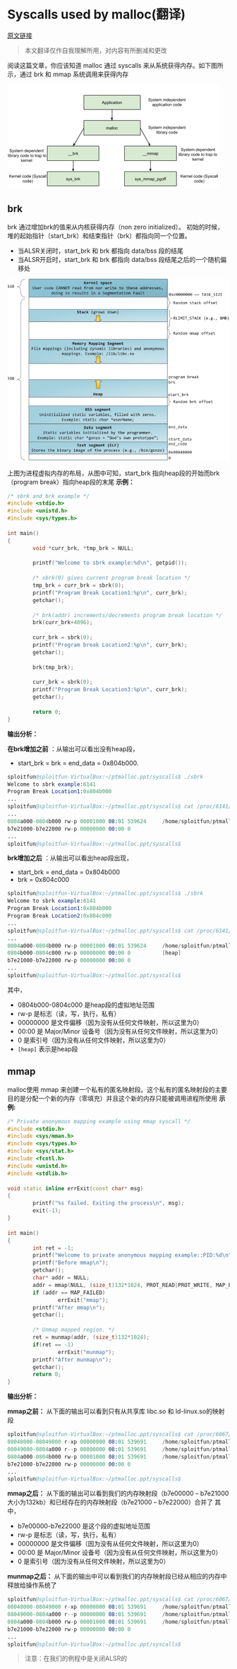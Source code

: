 # Syscalls used by malloc(翻译)

[原文链接](https://sploitfun.wordpress.com/2015/02/11/syscalls-used-by-malloc/)

> 本文翻译仅作自我理解所用，对内容有所删减和更改

阅读这篇文章，你应该知道 malloc 通过 syscalls 来从系统获得内存。如下图所示，通过 brk 和 mmap 系统调用来获得内存

![Alt](img/linux_glibc1.png)

## brk

brk 通过增加brk的值来从内核获得内存（non zero initialized）。
初始的时候，堆的起始指针（start_brk）和结束指针（brk）都指向同一个位置。

- 当ALSR关闭时，start_brk 和 brk 都指向 data/bss 段的结尾
- 当ALSR开启时，start_brk 和 brk 都指向 data/bss 段结尾之后的一个随机偏移处

![Alt](img/linux_glibc2.png)

上图为进程虚拟内存的布局，从图中可知，start_brk 指向heap段的开始而brk（program break）指向heap段的末尾
**示例：**

```c++
/* sbrk and brk example */
#include <stdio.h>
#include <unistd.h>
#include <sys/types.h>

int main()
{
        void *curr_brk, *tmp_brk = NULL;

        printf("Welcome to sbrk example:%d\n", getpid());

        /* sbrk(0) gives current program break location */
        tmp_brk = curr_brk = sbrk(0);
        printf("Program Break Location1:%p\n", curr_brk);
        getchar();

        /* brk(addr) increments/decrements program break location */
        brk(curr_brk+4096);

        curr_brk = sbrk(0);
        printf("Program break Location2:%p\n", curr_brk);
        getchar();

        brk(tmp_brk);

        curr_brk = sbrk(0);
        printf("Program Break Location3:%p\n", curr_brk);
        getchar();

        return 0;
}
```

**输出分析：**

**在brk增加之前** ：从输出可以看出没有heap段，

- start_brk = brk = end_data = 0x804b000.

```s
sploitfun@sploitfun-VirtualBox:~/ptmalloc.ppt/syscalls$ ./sbrk
Welcome to sbrk example:6141
Program Break Location1:0x804b000
...
sploitfun@sploitfun-VirtualBox:~/ptmalloc.ppt/syscalls$ cat /proc/6141/maps
...
0804a000-0804b000 rw-p 00001000 08:01 539624     /home/sploitfun/ptmalloc.ppt/syscalls/sbrk
b7e21000-b7e22000 rw-p 00000000 00:00 0
...
sploitfun@sploitfun-VirtualBox:~/ptmalloc.ppt/syscalls$
```

**brk增加之后** ：从输出可以看出heap段出现，

- start_brk = end_data = 0x804b000
- brk = 0x804c000

```s
sploitfun@sploitfun-VirtualBox:~/ptmalloc.ppt/syscalls$ ./sbrk
Welcome to sbrk example:6141
Program Break Location1:0x804b000
Program Break Location2:0x804c000
...
sploitfun@sploitfun-VirtualBox:~/ptmalloc.ppt/syscalls$ cat /proc/6141/maps
...
0804a000-0804b000 rw-p 00001000 08:01 539624     /home/sploitfun/ptmalloc.ppt/syscalls/sbrk
0804b000-0804c000 rw-p 00000000 00:00 0          [heap]
b7e21000-b7e22000 rw-p 00000000 00:00 0
...
sploitfun@sploitfun-VirtualBox:~/ptmalloc.ppt/syscalls$
```

其中，

- 0804b000-0804c000 是heap段的虚拟地址范围
- rw-p 是标志（读，写，执行，私有）
- 00000000 是文件偏移（因为没有从任何文件映射，所以这里为0）
- 00:00 是 Major/Minor 设备号（因为没有从任何文件映射，所以这里为0）
- 0 是索引号（因为没有从任何文件映射，所以这里为0）
- `[heap]` 表示是heap段

## mmap

malloc使用 mmap 来创建一个私有的匿名映射段。这个私有的匿名映射段的主要目的是分配一个新的内存（零填充）并且这个新的内存只能被调用进程所使用
**示例:**

```c++
/* Private anonymous mapping example using mmap syscall */
#include <stdio.h>
#include <sys/mman.h>
#include <sys/types.h>
#include <sys/stat.h>
#include <fcntl.h>
#include <unistd.h>
#include <stdlib.h>

void static inline errExit(const char* msg)
{
        printf("%s failed. Exiting the process\n", msg);
        exit(-1);
}

int main()
{
        int ret = -1;
        printf("Welcome to private anonymous mapping example::PID:%d\n", getpid());
        printf("Before mmap\n");
        getchar();
        char* addr = NULL;
        addr = mmap(NULL, (size_t)132*1024, PROT_READ|PROT_WRITE, MAP_PRIVATE | MAP_ANONYMOUS, -1, 0);
        if (addr == MAP_FAILED)
                errExit("mmap");
        printf("After mmap\n");
        getchar();

        /* Unmap mapped region. */
        ret = munmap(addr, (size_t)132*1024);
        if(ret == -1)
                errExit("munmap");
        printf("After munmap\n");
        getchar();
        return 0;
}
```

**输出分析：**

**mmap之前：** 从下面的输出可以看到只有从共享库 libc.so 和 ld-linux.so的映射段

```s
sploitfun@sploitfun-VirtualBox:~/ptmalloc.ppt/syscalls$ cat /proc/6067/maps
08048000-08049000 r-xp 00000000 08:01 539691     /home/sploitfun/ptmalloc.ppt/syscalls/mmap
08049000-0804a000 r--p 00000000 08:01 539691     /home/sploitfun/ptmalloc.ppt/syscalls/mmap
0804a000-0804b000 rw-p 00001000 08:01 539691     /home/sploitfun/ptmalloc.ppt/syscalls/mmap
b7e21000-b7e22000 rw-p 00000000 00:00 0
...
sploitfun@sploitfun-VirtualBox:~/ptmalloc.ppt/syscalls$
```

**mmap之后：** 从下面的输出可以看到我们的内存映射段（b7e00000 – b7e21000 大小为132kb）和已经存在的内存映射段（b7e21000 – b7e22000）合并了
其中，

- b7e00000-b7e22000 是这个段的虚拟地址范围
- rw-p 是标志（读，写，执行，私有）
- 00000000 是文件偏移（因为没有从任何文件映射，所以这里为0）
- 00:00 是 Major/Minor 设备号（因为没有从任何文件映射，所以这里为0）
- 0 是索引号（因为没有从任何文件映射，所以这里为0）

**munmap之后：** 从下面的输出中可以看到我们的内存映射段已经从相应的内存中释放给操作系统了

```s
sploitfun@sploitfun-VirtualBox:~/ptmalloc.ppt/syscalls$ cat /proc/6067/maps
08048000-08049000 r-xp 00000000 08:01 539691     /home/sploitfun/ptmalloc.ppt/syscalls/mmap
08049000-0804a000 r--p 00000000 08:01 539691     /home/sploitfun/ptmalloc.ppt/syscalls/mmap
0804a000-0804b000 rw-p 00001000 08:01 539691     /home/sploitfun/ptmalloc.ppt/syscalls/mmap
b7e21000-b7e22000 rw-p 00000000 00:00 0
...
sploitfun@sploitfun-VirtualBox:~/ptmalloc.ppt/syscalls$
```

> 注意：在我们的例程中是关闭ALSR的
